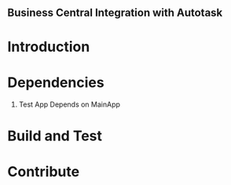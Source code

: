 ## Business Central Integration with Autotask

# Introduction

# Dependencies
1. Test App Depends on MainApp

# Build and Test

# Contribute